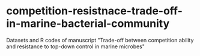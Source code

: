 # competition-resistnace-trade-off-in-marine-bacterial-community
Datasets and R codes of manuscript "Trade-off between competition ability and resistance to top-down control in marine microbes"
